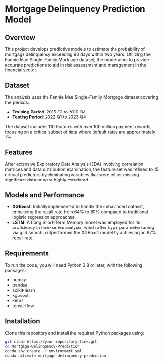 # Mortgage Delinquency Prediction Model

## Overview
This project develops predictive models to estimate the probability of mortgage delinquency exceeding 90 days within two years. Utilizing the Fannie Mae Single-Family Mortgage dataset, the model aims to provide accurate predictions to aid in risk assessment and management in the financial sector.

## Dataset
The analysis uses the Fannie Mae Single-Family Mortgage dataset covering the periods:
- **Training Period**: 2015 Q1 to 2019 Q4
- **Testing Period**: 2022 Q1 to 2023 Q4

The dataset includes 110 features with over 100 million payment records, focusing on a critical subset of data where default rates are approximately 1%.

## Features
After extensive Exploratory Data Analysis (EDA) involving correlation matrices and data distribution examination, the feature set was refined to 15 critical predictors by eliminating variables that were either missing significant data or were highly correlated.

## Models and Performance
- **XGBoost**: Initially implemented to handle the imbalanced dataset, enhancing the recall rate from 64% to 80% compared to traditional logistic regression approaches.
- **LSTM**: A Long Short-Term Memory model was employed for its proficiency in time-series analysis, which after hyperparameter tuning via grid search, outperformed the XGBoost model by achieving an 87% recall rate.

## Requirements
To run the code, you will need Python 3.8 or later, with the following packages:
- numpy
- pandas
- scikit-learn
- xgboost
- keras
- tensorflow

## Installation
Clone this repository and install the required Python packages using:
```bash
git clone https://your-repository-link.git
cd Mortgage-Delinquency-Prediction
conda env create -f environment.yml
conda activate mortgage-delinquency-prediction
